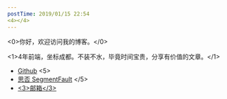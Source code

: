 ```yaml
---
postTime: 2019/01/15 22:54
<4></4>
---
```

<0>你好，欢迎访问我的博客。</0>

<1>4年前端，坐标成都。不装不水，毕竟时间宝贵，分享有价值的文章。</1>



* [Github](https://github.com/Terry-Su)
<5>
* [思否 SegmentFault](https://segmentfault.com/u/terry_su)
</5>
* [<3>邮箱</3>](theterrysu@163.com)